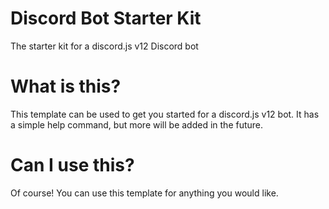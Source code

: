 # Discord Bot Starter Kit
 The starter kit for a discord.js v12 Discord bot
 
 # What is this?
 This template can be used to get you started for a discord.js v12 bot. It has a simple help command, but more will be added in the future.
 
 # Can I use this?
 Of course! You can use this template for anything you would like.
 
